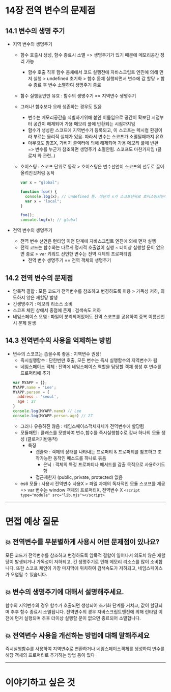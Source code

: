 # 14장 전역 변수의 문제점

## 14.1 변수의 생명 주기

- 지역 변수의 생명주기

  - 함수 호출시 생성, 함수 종료시 소멸 => 생명주기가 있기 때문에 메모리공간 정리 가능
    - 함수 호출 직후 함수 몸체에서 코드 실행전에 자바스크립트 엔진에 의해 먼저 실행 > undefined 초기화 > 함수 몸체 실행되면서 변수에 값 할당 > 함수 종료 후 변수 소멸하여 생명주기 종료
  - 함수 실행동안만 유효 : 함수의 생명주기 == 지역변수 생명주기
  - 그러나! 함수보다 오래 생존하는 경우도 있음
    - 변수는 메모리공간을 식별하기위해 붙인 이름임으로 공간이 확보된 시점부터 공간이 해제되어 가용 메모리 풀에 반환되는 시점까지임
    - 함수가 생성한 스코프에 지역변수가 등록되고, 이 스코프는 렉시컬 환경이라 부르는 물리적 실체가 있음. 따라서 변수는 스코프가 소멸될때까지 유효
    - 아무것도 참조X, 가비지 콜렉터에 의해 해제되어 가용 메모리 풀에 반환<br/>
      => 변수를 누군가 참조하면 생명주기 소멸안됨. 스코프도 마찬가지임 (클로저 와 관련..)
  - 호이스팅 : 스코프 단위로 동작 > 호이스팅은 변수선언이 스코프의 선두로 끌어올려진것처럼 동작

    ```js
    var x = "global";

    function foo() {
      console.log(x); // undefined 뜸. 하단의 x가 스코프단위로 호이스팅되는데 초기화단계인 undefined가 먼저 설정되기 때문
      var x = "local";
    }

    foo();
    console.log(x); // global
    ```

- 전역 변수의 생명주기
  - 전역 변수 선언은 런타임 이전 단계에 자바스크립트 엔진에 의해 먼저 실행
  - 전역 코드는 함수와는 다르게 명시적 호출없이 실행 ~ 더이상 실행할 문이 없으면 종료 > var 키워드 선언한 변수는 전역 객체의 프로퍼티임
    - 전역 변수 생명주기 == 전역 객체의 생명주기

## 14.2 전역 변수의 문제점
* 암묵적 결합 : 모든 코드가 전역변수를 참조하고 변경하도록 허용 > 가독성 저하, 의도하지 않은 재할당 발생
* 긴생명주기 : 메모리 리소스 소비
* 스코프 체인 상에서 종점에 존재 : 검색속도 저하
* 네임스페이스 오염 : 파일이 분리되어있어도 전역 스코프를 공유하여 중복 이름선언시 문제 발생

## 14.3 전역변수의 사용을 억제하는 방법
* 변수의 스코프는 좁을수록 좋음 : 지역변수 권장!
  * 즉시실행함수 : 단한번만 호출, 모든 변수는 즉시 실행함수의 지역변수가 됨
  * 네임스페이스 객체 : 전역에 네임스페이스 역할을 담당할 객체 생성 후 변수를 프로퍼티에 추가
  ```js
  var MYAPP = {};
  MYAPP.name = 'Lee';
  MYAPP.person = {
    address : 'seoul',
    age : 27
  }
  console.log(MYAPP.name) // Lee
  console.log(MYAPP.person.age) // 27
  ```
    * 그러나 유용하진 않음 : 네임스페이스객체자체가 전역변수에 할당됨
  * 모듈패턴 : 클래스를 모방하여 변수,함수를 즉시실행함수로 감싸 하나의 모듈 생성 (클로저기반동작)
    * 특징
      * 캡슐화 : 객체의 상태를 나타내는 프로퍼티 & 프로퍼티를 참조하고 조작가능한 동작인 메소드를 하나로 묶음
        * 은닉 : 객체의 특정 프로퍼티나 메서드를 감출 목적으로 사용하기도 함
      * 접근제한자 (public, private, protected) 없음
  * es6 모듈 : 사용시 전역변수 사용X > 파일 자체의 독자적인 모듈 스코프를 제공<br/>
    => var 변수는 window 객체의 프로퍼티X, 전역변수 X
    `<script type="module" src="lib.mjs"></script>`


---

# 면접 예상 질문

## 💥 전역변수를 무분별하게 사용시 어떤 문제점이 있나요?
모든 코드가 전역변수를 참조하고 변경하도록 암묵적 결합이 일어나서 의도치 않은 재할당이 발생되거나 가독성이 저하되고, 긴 생명주기로 인해 메모리 리소스를 많이 소비합니다. 또한 스코프 체인이 가장 마지막에 위치하여 검색속도가 저하되고, 네임스페이스가 오염될 수 있습니다.

## 💥 변수의 생명주기에 대해서 설명해주세요.
함수의 지역변수의 경우 함수가 호출되면 생성되어 초기화 단계를 거치고, 값이 할당되며 추후 함수 종료시 소멸됩니다.
전역변수의 경우 자바스크립트엔진에 의해 런타임 이전에 먼저 실행되며 추후 더이상 실행할 문이 없으면 종료되어 소멸합니다.

## 💥 전역변수 사용을 개선하는 방법에 대해 말해주세요
즉시실행함수를 사용하여 지역변수로 변환하거나 네임스페이스객체를 생성하여 변수를 해당 객체의 프로퍼티로 추가하는 방법 등이 있다

---

# 이야기하고 싶은 것

